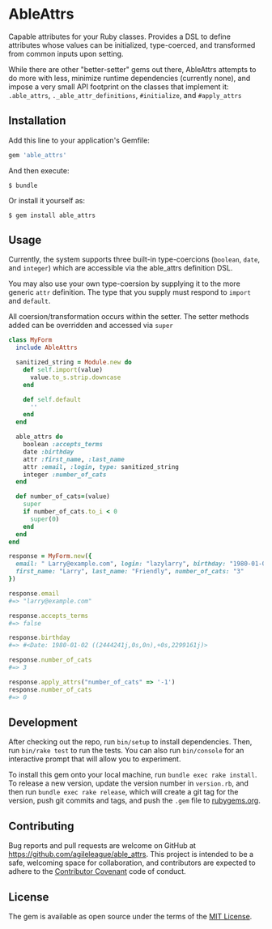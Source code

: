 # AbleAttrs

Capable attributes for your Ruby classes. Provides a DSL to define attributes whose
values can be initialized, type-coerced, and transformed from common inputs upon setting.

While there are other "better-setter" gems out there, AbleAttrs
attempts to do more with less, minimize runtime dependencies (currently none),
and impose a very small API footprint on the classes that
implement it: `.able_attrs`, `._able_attr_definitions`, `#initialize`,
and `#apply_attrs`

## Installation

Add this line to your application's Gemfile:

```ruby
gem 'able_attrs'
```

And then execute:

    $ bundle

Or install it yourself as:

    $ gem install able_attrs

## Usage

Currently, the system supports three built-in type-coercions
(`boolean`, `date`, and `integer`) which are accessible via the able_attrs definition DSL.

You may also use your own type-coersion by supplying it to the more generic
`attr` definition. The type that you supply must respond to `import` and
`default`.

All coersion/transformation occurs within the setter. The setter methods added can be overridden
and accessed via `super`

```ruby
class MyForm
  include AbleAttrs

  sanitized_string = Module.new do
    def self.import(value)
      value.to_s.strip.downcase
    end

    def self.default
      ''
    end
  end

  able_attrs do
    boolean :accepts_terms
    date :birthday
    attr :first_name, :last_name
    attr :email, :login, type: sanitized_string
    integer :number_of_cats
  end

  def number_of_cats=(value)
    super
    if number_of_cats.to_i < 0
      super(0)
    end
  end
end

response = MyForm.new({
  email: " Larry@example.com", login: "lazylarry", birthday: "1980-01-02",
  first_name: "Larry", last_name: "Friendly", number_of_cats: "3"
})

response.email
#=> "larry@example.com"

response.accepts_terms
#=> false

response.birthday
#=> #<Date: 1980-01-02 ((2444241j,0s,0n),+0s,2299161j)>

response.number_of_cats
#=> 3

response.apply_attrs("number_of_cats" => '-1')
response.number_of_cats
#=> 0
```

## Development

After checking out the repo, run `bin/setup` to install dependencies. Then, run `bin/rake test` to run the tests. You can also run `bin/console` for an interactive prompt that will allow you to experiment.

To install this gem onto your local machine, run `bundle exec rake install`. To release a new version, update the version number in `version.rb`, and then run `bundle exec rake release`, which will create a git tag for the version, push git commits and tags, and push the `.gem` file to [rubygems.org](https://rubygems.org).

## Contributing

Bug reports and pull requests are welcome on GitHub at https://github.com/agileleague/able_attrs. This project is intended to be a safe, welcoming space for collaboration, and contributors are expected to adhere to the [Contributor Covenant](http://contributor-covenant.org) code of conduct.


## License

The gem is available as open source under the terms of the [MIT License](http://opensource.org/licenses/MIT).
